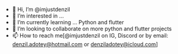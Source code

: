 - 👋 Hi, I’m @imjustdenzil
- 👀 I’m interested in ...
- 🌱 I’m currently learning ... Python and flutter 
- 💞️ I’m looking to collaborate on more python and flutter projects
- 📫 How to reach me[@imjustdenzil on IG, Discord or by email: denzil.adotey@hotmail.com or denziladotey@icloud.com]

<!---
imjustdenzil/imjustdenzil is a ✨ special ✨ repository because its `README.md` (this file) appears on your GitHub profile.
You can click the Preview link to take a look at your changes.
--->
